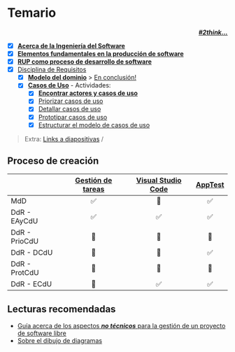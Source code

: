 # Temario

<div align=right>

***[#2think...](temario/2think.md)***

</div>

* [x] [**Acerca de la Ingeniería del Software**](temario/contenidos/00000-acercaDe.md)
* [x] [**Elementos fundamentales en la producción de software**](https://github.com/mmasias/PRG1/blob/main/temario/00000-introduccion.md)
* [x] [**RUP como proceso de desarrollo de software**](temario/00002-rup.md)
* [x] [Disciplina de Requisitos](temario/00003-disciplinaDeRequisitos.md)
  * [x] [**Modelo del dominio**](temario/contenidos/00004-MdD.md) > [En conclusión!](/temario/contenidos/00004-01-EC.md)
  * [x] [**Casos de Uso**](temario/contenidos/00005-CdU.md) - Actividades:
    * [x] [**Encontrar actores y casos de uso**](temario/contenidos/00006-CdU.eAyCdU.md)
    * [x] [Priorizar casos de uso](temario/contenidos/00007-CdU.PCdU.md)
    * [x] [Detallar casos de uso](temario/contenidos/00008-Cdu.dCdU.md)
    * [x] [Prototipar casos de uso](temario/contenidos/00009-CdU.ICdU.md)
    * [x] [Estructurar el modelo de casos de uso](temario/contenidos/00010-eCdU.md)

> Extra: [Links a diapositivas](https://drive.google.com/drive/folders/1m_wsaMgdAHJ5gYKcpwJtU1IeDWRtLsAj?usp=sharing) /

## Proceso de creación

<div align=center>

||[Gestión de tareas](https://github.com/mmasias/mmasias/blob/main/UNEATLANTICO/idsw1/sgt/README.md)|[Visual Studio Code](https://github.com/mmasias/mmasias/blob/main/UNEATLANTICO/idsw1/vscode/README.md)|[AppTest](https://github.com/mmasias/mmasias/blob/main/UNEATLANTICO/idsw1/test/README.md)|
|-|:-:|:-:|:-:|
MdD          |✅|🔲|✅
DdR - EAyCdU |✅|✅|✅
DdR - PrioCdU|🔲|🔲|🔲
DdR - DCdU   |🔲|🔲|✅
DdR - ProtCdU|🔲|🔲|🔲
DdR - ECdU   |🔲|✅|✅

</div>

## Lecturas recomendadas

- [Guía acerca de los aspectos ***no técnicos*** para la gestión de un proyecto de software libre](https://tldp.org/HOWTO/Software-Proj-Mgmt-HOWTO/index.html)
- [Sobre el dibujo de diagramas](https://github.com/mmasias/IdSw1/blob/main/documentos/Sobre_el_dibujo_de_diagramas.pdf)
